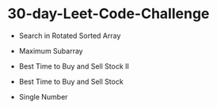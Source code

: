 # 30-day-Leet-Code-Challenge

 - Search in Rotated Sorted Array

 - Maximum Subarray
 
 - Best Time to Buy and Sell Stock II
 
 - Best Time to Buy and Sell Stock
 
 - Single Number
